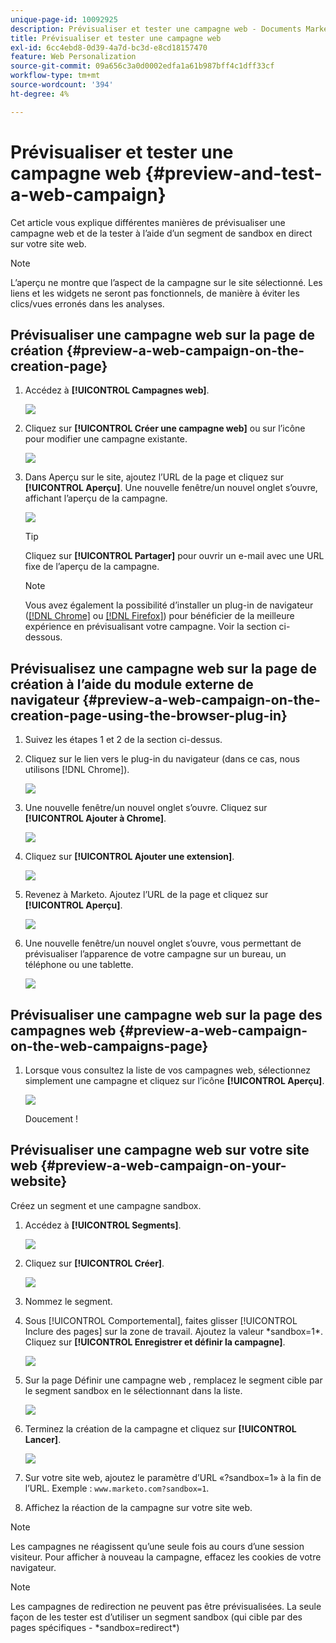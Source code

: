```yaml
---
unique-page-id: 10092925
description: Prévisualiser et tester une campagne web - Documents Marketo - Documentation du produit
title: Prévisualiser et tester une campagne web
exl-id: 6cc4ebd8-0d39-4a7d-bc3d-e8cd18157470
feature: Web Personalization
source-git-commit: 09a656c3a0d0002edfa1a61b987bff4c1dff33cf
workflow-type: tm+mt
source-wordcount: '394'
ht-degree: 4%

---
```


# Prévisualiser et tester une campagne web {#preview-and-test-a-web-campaign}

Cet article vous explique différentes manières de prévisualiser une campagne web et de la tester à l’aide d’un segment de sandbox en direct sur votre site web.

>[!NOTE]
>
>L’aperçu ne montre que l’aspect de la campagne sur le site sélectionné. Les liens et les widgets ne seront pas fonctionnels, de manière à éviter les clics/vues erronés dans les analyses.

## Prévisualiser une campagne web sur la page de création {#preview-a-web-campaign-on-the-creation-page}

1. Accédez à **[!UICONTROL Campagnes web]**.

   ![](assets/image2016-8-18-15-3a59-3a35.png)

1. Cliquez sur **[!UICONTROL Créer une campagne web]** ou sur l’icône pour modifier une campagne existante.

   ![](assets/create-new-or-edit-web-campaign.png)

1. Dans Aperçu sur le site, ajoutez l’URL de la page et cliquez sur **[!UICONTROL Aperçu]**. Une nouvelle fenêtre/un nouvel onglet s’ouvre, affichant l’aperçu de la campagne.

   ![](assets/three-1.png)

   >[!TIP]
   >
   >Cliquez sur **[!UICONTROL Partager]** pour ouvrir un e-mail avec une URL fixe de l’aperçu de la campagne.

   >[!NOTE]
   >
   >Vous avez également la possibilité d’installer un plug-in de navigateur ([[!DNL Chrome]](https://chrome.google.com/webstore/detail/marketo-web-personalizati/ldiddonjplchallbngbccbfdfeldohkj) ou [[!DNL Firefox]](https://rtp-static.marketo.com/rtp/libs/mwp-0.0.0.8.xpi)) pour bénéficier de la meilleure expérience en prévisualisant votre campagne. Voir la section ci-dessous.

## Prévisualisez une campagne web sur la page de création à l’aide du module externe de navigateur {#preview-a-web-campaign-on-the-creation-page-using-the-browser-plug-in}

1. Suivez les étapes 1 et 2 de la section ci-dessus.

1. Cliquez sur le lien vers le plug-in du navigateur (dans ce cas, nous utilisons [!DNL Chrome]).

   ![](assets/4-1.png)

1. Une nouvelle fenêtre/un nouvel onglet s’ouvre. Cliquez sur **[!UICONTROL Ajouter à Chrome]**.

   ![](assets/five.png)

1. Cliquez sur **[!UICONTROL Ajouter une extension]**.

   ![](assets/six.png)

1. Revenez à Marketo. Ajoutez l’URL de la page et cliquez sur **[!UICONTROL Aperçu]**.

   ![](assets/seven.png)

1. Une nouvelle fenêtre/un nouvel onglet s’ouvre, vous permettant de prévisualiser l’apparence de votre campagne sur un bureau, un téléphone ou une tablette.

   ![](assets/campaign-preview.png)

## Prévisualiser une campagne web sur la page des campagnes web {#preview-a-web-campaign-on-the-web-campaigns-page}

1. Lorsque vous consultez la liste de vos campagnes web, sélectionnez simplement une campagne et cliquez sur l’icône **[!UICONTROL Aperçu]**.

   ![](assets/web-campaigns-1-preview-hand.png)

   Doucement !

## Prévisualiser une campagne web sur votre site web {#preview-a-web-campaign-on-your-website}

Créez un segment et une campagne sandbox.

1. Accédez à **[!UICONTROL Segments]**.

   ![](assets/new-dropdown-segments-hand.jpg)

1. Cliquez sur **[!UICONTROL Créer]**.

   ![](assets/image2015-9-10-10-3a42-3a39.png)

1. Nommez le segment.

1. Sous [!UICONTROL Comportemental], faites glisser [!UICONTROL Inclure des pages] sur la zone de travail. Ajoutez la valeur &#42;sandbox=1&#42;. Cliquez sur **[!UICONTROL Enregistrer et définir la campagne]**.

   ![](assets/segment.png)

1. Sur la page Définir une campagne web , remplacez le segment cible par le segment sandbox en le sélectionnant dans la liste.

   ![](assets/set-web-campaign-target-segment.jpg)

1. Terminez la création de la campagne et cliquez sur **[!UICONTROL Lancer]**.

   ![](assets/click-launch.jpg)

1. Sur votre site web, ajoutez le paramètre d’URL «?sandbox=1» à la fin de l’URL. Exemple : `www.marketo.com?sandbox=1`.

1. Affichez la réaction de la campagne sur votre site web.

>[!NOTE]
>
>Les campagnes ne réagissent qu’une seule fois au cours d’une session visiteur. Pour afficher à nouveau la campagne, effacez les cookies de votre navigateur.

>[!NOTE]
>
>Les campagnes de redirection ne peuvent pas être prévisualisées. La seule façon de les tester est d’utiliser un segment sandbox (qui cible par des pages spécifiques - &#42;sandbox=redirect&#42;)

